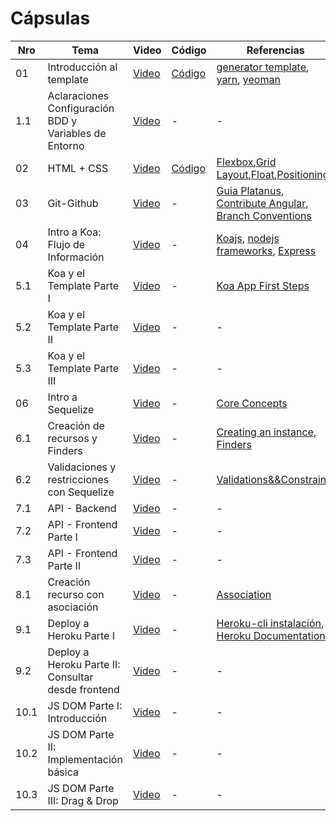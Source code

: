 # Cápsulas

|Nro | Tema | Video | Código | Referencias |
|----|-------|-------|--------------|--------|
| 01 |Introducción al template | [Video](https://drive.google.com/file/d/1gWmIK0MJz624SOWCv7_yMyu5NIXF2l1U/view?usp=sharing) | [Código](./cápsula_01) | [generator template](https://github.com/IIC2513/generator-template), [yarn](https://yarnpkg.com/), [yeoman](https://yeoman.io/) |
|1.1 |Aclaraciones Configuración BDD y Variables de Entorno | [Video](https://www.loom.com/share/bcab680b19d44d0c9a6e7a338564e1cd) | - | - |
| 02 | HTML + CSS | [Video](https://www.loom.com/share/261a7da3636c4c02a87f7490372bea6f) | [Código](./cápsula_02/src) | [Flexbox](https://css-tricks.com/snippets/css/a-guide-to-flexbox/),[Grid Layout](https://css-tricks.com/snippets/css/complete-guide-grid/),[Float](https://css-tricks.com/all-about-floats/),[Positioning](https://css-tricks.com/almanac/properties/p/position/)|
| 03 | Git-Github | [Video](https://www.loom.com/share/1a91db8cb45047d1bced18c0f0503794) | - | [Guia Platanus](https://la-guia.platan.us/setup/proyectos/git), [Contribute Angular](https://github.com/angular/angular/blob/22b96b9/CONTRIBUTING.md#type), [Branch Conventions](https://idiv-biodiversity.github.io/git-knowledge-base/branch-naming-conventions.html)|
| 04 | Intro a Koa: Flujo de Información | [Video](https://www.loom.com/share/c7a7e83b218b4acdbe5b60f4f8ffd7f2) | - | [Koajs](https://koajs.com/), [nodejs frameworks](https://www.cleveroad.com/blog/the-best-node-js-framework-for-your-project--express-js--koa-js-or-sails-js), [Express](https://developer.mozilla.org/en-US/docs/Learn/Server-side/Express_Nodejs/routes)|
| 5.1 | Koa y el Template Parte I | [Video](https://www.loom.com/share/4c49a3b11a274dd8ab1c4be683b1990e) | - | [Koa App First Steps](https://blog.logrocket.com/first-steps-with-koa-js/) |
| 5.2 | Koa y el Template Parte II | [Video](https://www.loom.com/share/ed97f5bc4c2441839b4a1e8313d3fb42) | - | - |
| 5.3 | Koa y el Template Parte III | [Video](https://www.loom.com/share/5461a2a880d14b9482e80fc74397d386) | - | - |
| 06 | Intro a Sequelize |  [Video](https://www.loom.com/share/bb15334c56d34cddb0599eea2750d370) | - | [Core Concepts](https://sequelize.org/docs/v6/category/core-concepts/) |
| 6.1 | Creación de recursos y Finders | [Video](https://www.loom.com/share/f0aed6caafea477cbb52f2866abd7c40) | - | [Creating an instance](https://sequelize.org/docs/v6/core-concepts/model-instances/), [Finders](https://sequelize.org/docs/v6/core-concepts/model-querying-finders/) |
| 6.2 | Validaciones y restricciones con Sequelize | [Video](https://www.loom.com/share/c03f9aad95db4b9f8d41e9839d16e5a4) | - | [Validations&&Constraints](https://sequelize.org/docs/v6/core-concepts/validations-and-constraints/)|
| 7.1 | API - Backend | [Video](https://loom.com/share/a47fc64e37c24ec4bf57830e6c834bbc) | - | - |
| 7.2 | API - Frontend Parte I | [Video](https://www.loom.com/share/d349c2a3b3d9449fb0b15756cee8f819) | - | - |
| 7.3 | API - Frontend Parte II | [Video](https://www.loom.com/share/7f6ffaeacaa24326935e75f544643da8) | - | - |
| 8.1 | Creación recurso con asociación  | [Video](https://www.loom.com/share/d046139e242641289dc4a058e3e83572) | - |[Association](https://sequelize.org/docs/v6/core-concepts/assocs/)|
| 9.1 | Deploy a Heroku Parte I  | [Video](https://www.loom.com/share/257666bcb3ed442aa98a35e79e424273) | - |[Heroku-cli instalación](https://devcenter.heroku.com/articles/heroku-cli), [Heroku Documentation](https://www.heroku.com/platform)|
| 9.2 | Deploy a Heroku Parte II: Consultar desde frontend  | [Video](https://www.loom.com/share/64e216c4241c41589b56c4dd88e0b7d6) | - | - |
| 10.1 | JS DOM Parte I: Introducción | [Video](https://www.loom.com/share/b16981b6258940c2a02df50d7225deaa) | - | - |
| 10.2 | JS DOM Parte II: Implementación básica | [Video](https://www.loom.com/share/8a77add53d164ef384dbabbea8a3f826) | - | - |
| 10.3 | JS DOM Parte III: Drag & Drop | [Video](https://www.loom.com/share/c3ee7a6c6a824322bd49918be33b82e5) | - | - |

